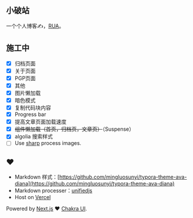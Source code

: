 ## 小破站

一个个人博客✍，[RUA](https://blog.rua.plus/)。

## 施工中

- [x] 归档页面
- [x] 关于页面
- [x] PGP页面
- [x] 其他
- [x] 图片懒加载
- [x] 暗色模式
- [x] 复制代码块内容
- [x] Progress bar
- [x] 提高文章页面加载速度
- [x] ~~组件懒加载（首页，归档页，文章页）~~（Suspense）
- [x] algolia 搜索样式
- [ ] Use [sharp](https://github.com//lovell/sharp) process images.

## ❤️

* Markdown 样式：[https://github.com/mingluosunyi/typora-theme-ava-diana](https://github.com/mingluosunyi/typora-theme-ava-diana)
* Markdown processer：[unifiedjs](https://github.com/unifiedjs/unified)
* Host on [Vercel](https://vercel.com/)

Powered by [Next.js](https://nextjs.org/) ❤️ [Chakra UI](https://chakra-ui.com/).